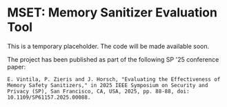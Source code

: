 # MSET: Memory Sanitizer Evaluation Tool

This is a temporary placeholder.
The code will be made available soon.

The project has been published as part of the following SP '25 conference paper:

```
E. Vintila, P. Zieris and J. Horsch, "Evaluating the Effectiveness of Memory Safety Sanitizers," in 2025 IEEE Symposium on Security and Privacy (SP), San Francisco, CA, USA, 2025, pp. 88-88, doi: 10.1109/SP61157.2025.00088.
```
